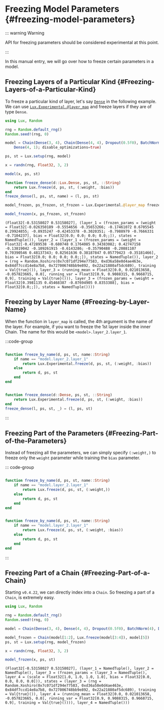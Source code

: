 
# Freezing Model Parameters {#freezing-model-parameters}

::: warning Warning

API for freezing parameters should be considered experimental at this point.

:::

In this manual entry, we will go over how to freeze certain parameters in a model.

## Freezing Layers of a Particular Kind {#Freezing-Layers-of-a-Particular-Kind}

To freeze a particular kind of layer, let's say [`Dense`](/api/Lux/layers#Lux.Dense) in the following example. We can use [`Lux.Experimental.@layer_map`](/api/Lux/contrib#Lux.Experimental.@layer_map) and freeze layers if they are of type `Dense`.

```julia
using Lux, Random

rng = Random.default_rng()
Random.seed!(rng, 0)

model = Chain(Dense(3, 4), Chain(Dense(4, 4), Dropout(0.5f0), BatchNorm(4)),
    Dense(4, 1); disable_optimizations=true)

ps, st = Lux.setup(rng, model)

x = randn(rng, Float32, 3, 2)

model(x, ps, st)

function freeze_dense(d::Lux.Dense, ps, st, ::String)
    return Lux.freeze(d, ps, st, (:weight, :bias))
end
freeze_dense(l, ps, st, name) = (l, ps, st)

model_frozen, ps_frozen, st_frozen = Lux.Experimental.@layer_map freeze_dense model ps st

model_frozen(x, ps_frozen, st_frozen)
```


```
(Float32[-0.53158027 0.53158027], (layer_1 = (frozen_params = (weight = Float32[-0.026350189 -0.5554656 -0.35653266; -0.17461072 0.6705545 0.29924855; -0.8935247 -0.42453378 -0.3020351; -0.7988979 -0.7666331 -0.7104237], bias = Float32[0.0; 0.0; 0.0; 0.0;;]), states = NamedTuple()), layer_2 = (layer_1 = (frozen_params = (weight = Float32[-0.47289538 -0.680748 0.1764085 0.34383082; 0.42747158 -0.13819042 -0.109261915 -0.6143286; -0.35790488 -0.20881107 0.70390546 0.48137343; 0.82561636 0.38187847 0.05779423 -0.35181466], bias = Float32[0.0; 0.0; 0.0; 0.0;;]), states = NamedTuple()), layer_2 = (rng = Random.Xoshiro(0x7c071df294e77583, 0xd36a58e0d4ae463e, 0x84df7ccd14e8a7b8, 0x727006748bb9e892, 0x22a21880af5dc689), training = Val{true}()), layer_3 = (running_mean = Float32[0.0, 0.021013658, -0.057823665, 0.0], running_var = Float32[0.9, 0.9088315, 0.9668715, 0.9], training = Val{true}())), layer_3 = (frozen_params = (weight = Float32[0.3981135 0.45468387 -0.07694905 0.8353388], bias = Float32[0.0;;]), states = NamedTuple())))
```


## Freezing by Layer Name {#Freezing-by-Layer-Name}

When the function in `layer_map` is called, the 4th argument is the name of the layer. For example, if you want to freeze the 1st layer inside the inner Chain. The name for this would be `<model>.layer_2.layer_1`.

:::code-group

```julia [Freezing by Layer Name]

function freeze_by_name(d, ps, st, name::String)
    if name == "model.layer_2.layer_1"
        return Lux.Experimental.freeze(d, ps, st, (:weight, :bias))
    else
        return d, ps, st
    end
end

```


```julia [Freezing by Layer Type]

function freeze_dense(d::Dense, ps, st, ::String)
    return Lux.Experimental.freeze(d, ps, st, (:weight, :bias))
end
freeze_dense(l, ps, st, _) = (l, ps, st)

```


:::

## Freezing Part of the Parameters {#Freezing-Part-of-the-Parameters}

Instead of freezing all the parameters, we can simply specify `(:weight,)` to freeze only the `weight` parameter while training the `bias` parameter.

::: code-group

```julia [Freezing Some Parameters of a Layer]

function freeze_by_name(d, ps, st, name::String)
    if name == "model.layer_2.layer_1"
        return Lux.freeze(d, ps, st, (:weight,))
    else
        return d, ps, st
    end
end

```


```julia [Freezing All Parameters of a Layer]

function freeze_by_name(d, ps, st, name::String)
    if name == "model.layer_2.layer_1"
        return Lux.freeze(d, ps, st, (:weight, :bias))
    else
        return d, ps, st
    end
end

```


:::

## Freezing Part of a Chain {#Freezing-Part-of-a-Chain}

Starting `v0.4.22`, we can directly index into a `Chain`. So freezing a part of a `Chain`, is extremely easy.

```julia
using Lux, Random

rng = Random.default_rng()
Random.seed!(rng, 0)

model = Chain(Dense(3, 4), Dense(4, 4), Dropout(0.5f0), BatchNorm(4), Dense(4, 1))

model_frozen = Chain(model[1:2], Lux.freeze(model[3:4]), model[5])
ps, st = Lux.setup(rng, model_frozen)

x = randn(rng, Float32, 3, 2)

model_frozen(x, ps, st)
```


```
(Float32[-0.53158027 0.53158027], (layer_1 = NamedTuple(), layer_2 = NamedTuple(), layer_3 = (frozen_params = (layer_3 = NamedTuple(), layer_4 = (scale = Float32[1.0, 1.0, 1.0, 1.0], bias = Float32[0.0, 0.0, 0.0, 0.0])), states = (layer_3 = (rng = Random.Xoshiro(0x7c071df294e77583, 0xd36a58e0d4ae463e, 0x84df7ccd14e8a7b8, 0x727006748bb9e892, 0x22a21880af5dc689), training = Val{true}()), layer_4 = (running_mean = Float32[0.0, 0.021013658, -0.057823665, 0.0], running_var = Float32[0.9, 0.9088315, 0.9668715, 0.9], training = Val{true}()))), layer_4 = NamedTuple()))
```

